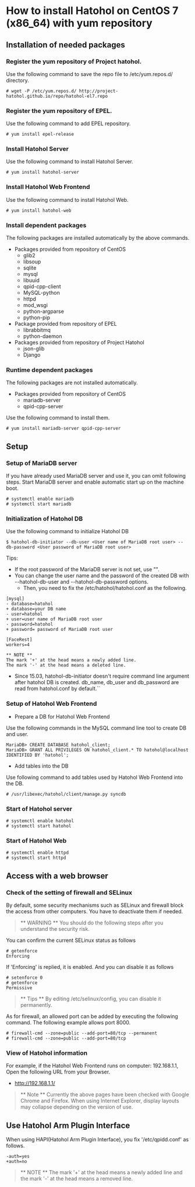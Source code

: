 How to install Hatohol on CentOS 7 (x86_64) with yum repository
=================================================================

Installation of needed packages
-------------------------------
### Register the yum repository of Project hatohol.
Use the following command to save the repo file to /etc/yum.repos.d/ directory.

    # wget -P /etc/yum.repos.d/ http://project-hatohol.github.io/repo/hatohol-el7.repo

### Register the yum repository of EPEL.
Use the following command to add EPEL repository.

    # yum install epel-release

### Install Hatohol Server
Use the following command to install Hatohol Server.

    # yum install hatohol-server

### Install Hatohol Web Frontend
Use the following command to install Hatohol Web.

    # yum install hatohol-web

### Install dependent packages
The following packages are installed automatically by the above commands.

- Packages provided from repository of CentOS
    - glib2
    - libsoup
    - sqlite
    - mysql
    - libuuid
    - qpid-cpp-client
    - MySQL-python
    - httpd
    - mod_wsgi
    - python-argparse
    - python-pip
- Package provided from repository of EPEL
    - librabbitmq
    - python-daemon
- Packages provided from repository of Project Hatohol
    - json-glib
    - Django

### Runtime dependent packages
The following packages are not installed automatically.

- Packages provided from repository of CentOS
    - mariadb-server
    - qpid-cpp-server

Use the following command to install them.

    # yum install mariadb-server qpid-cpp-server

Setup
-----
### Setup of MariaDB server
If you have already used MariaDB server and use it, you can omit following steps.
Start MariaDB server and enable automatic start up on the machine boot.

    # systemctl enable mariadb
    # systemctl start mariadb

### Initialization of Hatohol DB
Use the following command to initialize Hatohol DB

    $ hatohol-db-initiator --db-user <User name of MariaDB root user> --db-password <User password of MariaDB root user>

Tips:

- If the root password of the MariaDB server is not set, use "".
- You can change the user name and the password of the created DB with --hatohol-db-user and --hatohol-db-password options.
    - Then, you need to fix the /etc/hatohol/hatohol.conf as the following.

```
[mysql]
- database=hatohol
+ database=your DB name
- user=hatohol
+ user=user name of MariaDB root user
- password=hatohol
+ password= password of MariaDB root user

[FaceRest]
workers=4

** NOTE **
The mark '+' at the head means a newly added line.
The mark '-' at the head means a deleted line.

```

- Since 15.03, hatohol-db-initiator doesn't require command line argument after hatohol DB is created. db_name, db_user and db_password are read from hatohol.conf by default.``

### Setup of Hatohol Web Frontend
- Prepare a DB for Hatohol Web Frontend

Use the following commands in the MySQL command line tool to create DB and user.

    MariaDB> CREATE DATABASE hatohol_client;
    MariaDB> GRANT ALL PRIVILEGES ON hatohol_client.* TO hatohol@localhost IDENTIFIED BY 'hatohol';

- Add tables into the DB

Use following command to add tables used by Hatohol Web Frontend into the DB.

    # /usr/libexec/hatohol/client/manage.py syncdb

### Start of Hatohol server

    # systemctl enable hatohol
    # systemctl start hatohol

### Start of Hatohol Web

    # systemctl enable httpd
    # systemctl start httpd

Access with a web browser
------------------------
### Check of the setting of firewall and SELinux
By default, some security mechanisms such as SELinux and firewall block the access from other computers.
You have to deactivate them if needed.
> ** WARNING **
> You should do the following steps after you understand the security risk.

You can confirm the current SELinux status as follows

    # getenforce
    Enforcing

If 'Enforcing' is replied, it is enabled. And you can disable it as follows

    # setenforce 0
    # getenforce
    Permissive

> ** Tips **
> By editing /etc/selinux/config, you can disable it permanently.

As for firewall, an allowed port can be added by executing the following command.
The following example allows port 8000.

    # firewall-cmd --zone=public --add-port=80/tcp --permanent
    # firewall-cmd --zone=public --add-port=80/tcp

### View of Hatohol information
For example, if the Hatohol Web Frontend runs on computer: 192.168.1.1,
Open the following URL from your Browser.

- http://192.168.1.1/

> ** Note **
> Currently the above pages have been checked with Google Chrome and Firefox.
> When using Internet Explorer, display layouts may collapse depending on the version of use.

Use Hatohol Arm Plugin Interface
-------------------------------
When using HAPI(Hatohol Arm Plugin Interface), you fix '/etc/qpidd.conf' as follows.

    -auth=yes
    +auth=no

> ** NOTE ** The mark '+' at the head means a newly added line and the mark '-' at the head means a removed line.
